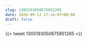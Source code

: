 ```yaml
---
slug: 1305193050675851265
date: 2020-09-13 17:14:07+00:00
draft: false
---
```


{{< tweet 1305193050675851265 >}}

